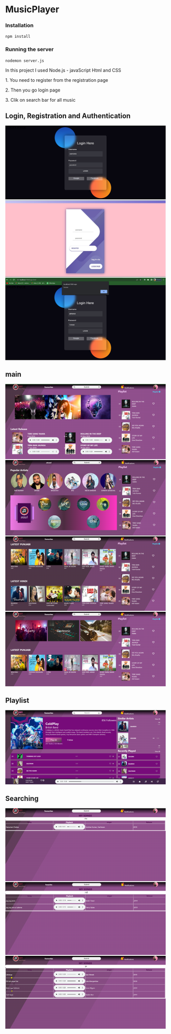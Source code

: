 # MusicPlayer

### Installation
```
npm install
```
### Running the server
```
nodemon server.js
```
 <p>In this project I used Node.js -  javaScript Html and CSS</p>
 <p>1. You need to register from the registration page</p>
 <p>2. Then you go login page</p>
 <p>3. Clik on search bar for all music</p>

## Login, Registration and Authentication

<div>
 <img src = "https://github.com/abhishekmishra25/MusicPlayer/blob/main/login.jpg">
</div>
<div><img src = "https://github.com/abhishekmishra25/MusicPlayer/blob/main/registration.jpg"></div>
<div><img src="https://github.com/abhishekmishra25/MusicPlayer/blob/main/authentication.png"></div>

## main

<div><img src = "https://github.com/abhishekmishra25/MusicPlayer/blob/main/main_page.png"></div>
<div><img src="https://github.com/abhishekmishra25/MusicPlayer/blob/main/popular_artist.png"></div>

<div><img src="https://github.com/abhishekmishra25/MusicPlayer/blob/main/latest_songs.png"></div>
<div><img src="https://github.com/abhishekmishra25/MusicPlayer/blob/main/gener_songs.png"></div>

## Playlist

<div><img src="https://github.com/abhishekmishra25/MusicPlayer/blob/main/playlist.png"></div>

## Searching

<div><img src="https://github.com/abhishekmishra25/MusicPlayer/blob/main/searching1.png"></div>

<div><img src="https://github.com/abhishekmishra25/MusicPlayer/blob/main/searching2.png"></div>

<div><img src="https://github.com/abhishekmishra25/MusicPlayer/blob/main/searching3.png"></div>

